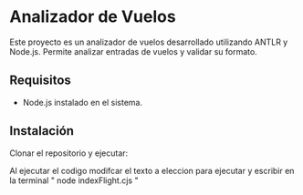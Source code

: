 # Analizador de Vuelos

Este proyecto es un analizador de vuelos desarrollado utilizando ANTLR y Node.js. Permite analizar entradas de vuelos y validar su formato.

## Requisitos

- Node.js instalado en el sistema.

## Instalación

Clonar el repositorio y ejecutar:

Al ejecutar el codigo modifcar el texto a eleccion para ejecutar y escribir en la terminal " node indexFlight.cjs "
